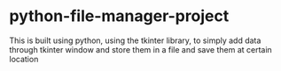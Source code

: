 # python-file-manager-project
This is built using python, using the tkinter library, to simply add data through tkinter window and store them in a file and save them at certain location
